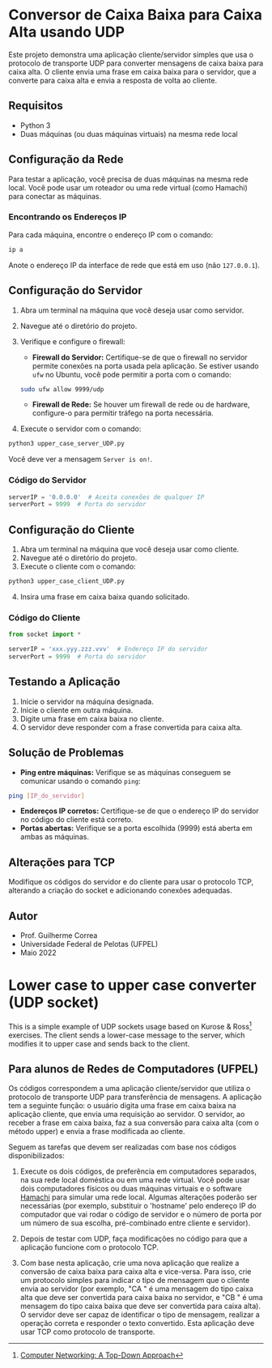 # Conversor de Caixa Baixa para Caixa Alta usando UDP

Este projeto demonstra uma aplicação cliente/servidor simples que usa o protocolo de transporte UDP para converter mensagens de caixa baixa para caixa alta. O cliente envia uma frase em caixa baixa para o servidor, que a converte para caixa alta e envia a resposta de volta ao cliente.

## Requisitos

- Python 3
- Duas máquinas (ou duas máquinas virtuais) na mesma rede local

## Configuração da Rede

Para testar a aplicação, você precisa de duas máquinas na mesma rede local. Você pode usar um roteador ou uma rede virtual (como Hamachi) para conectar as máquinas.

### Encontrando os Endereços IP

Para cada máquina, encontre o endereço IP com o comando:

```bash
ip a
```

Anote o endereço IP da interface de rede que está em uso (não `127.0.0.1`).

## Configuração do Servidor

1. Abra um terminal na máquina que você deseja usar como servidor.
2. Navegue até o diretório do projeto.
3. Verifique e configure o firewall:

    - **Firewall do Servidor:** Certifique-se de que o firewall no servidor permite conexões na porta usada pela aplicação. Se estiver usando `ufw` no Ubuntu, você pode permitir a porta com o comando:
    
    ```bash
    sudo ufw allow 9999/udp
    ```

    - **Firewall de Rede:** Se houver um firewall de rede ou de hardware, configure-o para permitir tráfego na porta necessária.

4. Execute o servidor com o comando:

```bash
python3 upper_case_server_UDP.py
```

Você deve ver a mensagem `Server is on!`.

### Código do Servidor

```python
serverIP = '0.0.0.0'  # Aceita conexões de qualquer IP
serverPort = 9999  # Porta do servidor
```

## Configuração do Cliente

1. Abra um terminal na máquina que você deseja usar como cliente.
2. Navegue até o diretório do projeto.
3. Execute o cliente com o comando:

```bash
python3 upper_case_client_UDP.py
```

4. Insira uma frase em caixa baixa quando solicitado.

### Código do Cliente

```python
from socket import *

serverIP = 'xxx.yyy.zzz.vvv'  # Endereço IP do servidor
serverPort = 9999  # Porta do servidor
```

## Testando a Aplicação

1. Inicie o servidor na máquina designada.
2. Inicie o cliente em outra máquina.
3. Digite uma frase em caixa baixa no cliente.
4. O servidor deve responder com a frase convertida para caixa alta.

## Solução de Problemas

- **Ping entre máquinas:** Verifique se as máquinas conseguem se comunicar usando o comando `ping`:

```bash
ping [IP_do_servidor]
```

- **Endereços IP corretos:** Certifique-se de que o endereço IP do servidor no código do cliente está correto.
- **Portas abertas:** Verifique se a porta escolhida (9999) está aberta em ambas as máquinas.

## Alterações para TCP

Modifique os códigos do servidor e do cliente para usar o protocolo TCP, alterando a criação do socket e adicionando conexões adequadas.

## Autor

- Prof. Guilherme Correa
- Universidade Federal de Pelotas (UFPEL)
- Maio 2022

# Lower case to upper case converter (UDP socket)

This is a simple example of UDP sockets usage based on Kurose & Ross[^1] exercises. The client sends a lower-case message to the server, which modifies it to upper case and sends back to the client.

[^1]: [Computer Networking: A Top-Down Approach](https://www.amazon.com.br/Computer-Networking-Top-Down-Approach-7th/dp/0133594149)

## Para alunos de Redes de Computadores (UFPEL)

Os códigos correspondem a uma aplicação cliente/servidor que utiliza o protocolo de transporte UDP para transferência de mensagens. A aplicação tem a seguinte função: o usuário digita uma frase em caixa baixa na aplicação cliente, que envia uma requisição ao servidor. O servidor, ao receber a frase em caixa baixa, faz a sua conversão para caixa alta (com o método upper) e envia a frase modificada ao cliente.

Seguem as tarefas que devem ser realizadas com base nos códigos disponibilizados:

1) Execute os dois códigos, de preferência em computadores separados, na sua rede local doméstica ou em uma rede virtual. Você pode usar dois computadores físicos ou duas máquinas virtuais e o software [Hamachi](https://www.vpn.net/) para simular uma rede local. Algumas alterações poderão ser necessárias (por exemplo, substituir o 'hostname' pelo endereço IP do computador que vai rodar o código de servidor e o número de porta por um número de sua escolha, pré-combinado entre cliente e servidor).

2) Depois de testar com UDP, faça modificações no código para que a aplicação funcione com o protocolo TCP.

3) Com base nesta aplicação, crie uma nova aplicação que realize a conversão de caixa baixa para caixa alta e vice-versa. Para isso, crie um protocolo simples para indicar o tipo de mensagem que o cliente envia ao servidor (por exemplo, "CA <texto>" é uma mensagem do tipo caixa alta que deve ser convertida para caixa baixa no servidor, e "CB <texto>" é uma mensagem do tipo caixa baixa que deve ser convertida para caixa alta). O servidor deve ser capaz de identificar o tipo de mensagem, realizar a operação correta  e responder o texto convertido. Esta aplicação deve usar TCP como protocolo de transporte.
